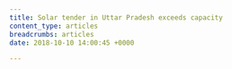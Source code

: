 ```yaml
---
title: Solar tender in Uttar Pradesh exceeds capacity
content_type: articles
breadcrumbs: articles
date: 2018-10-10 14:00:45 +0000

---
```

